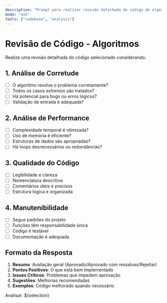 ```yaml
---
description: "Prompt para realizar revisão detalhada de código de algoritmos"
mode: "ask"
tools: ["codebase", "analysis"]
---
```


# Revisão de Código - Algoritmos

Realize uma revisão detalhada do código selecionado considerando:

## 1. Análise de Corretude
- [ ] O algoritmo resolve o problema corretamente?
- [ ] Todos os casos extremos são tratados?
- [ ] Há potencial para bugs ou erros lógicos?
- [ ] Validação de entrada é adequada?

## 2. Análise de Performance
- [ ] Complexidade temporal é otimizada?
- [ ] Uso de memória é eficiente?
- [ ] Estruturas de dados são apropriadas?
- [ ] Há loops desnecessários ou redundâncias?

## 3. Qualidade do Código
- [ ] Legibilidade e clareza
- [ ] Nomenclatura descritiva
- [ ] Comentários úteis e precisos
- [ ] Estrutura lógica e organizada

## 4. Manutenibilidade
- [ ] Segue padrões do projeto
- [ ] Funções têm responsabilidade única
- [ ] Código é testável
- [ ] Documentação é adequada

## Formato da Resposta
1. **Resumo**: Avaliação geral (Aprovado/Aprovado com ressalvas/Rejeitar)
2. **Pontos Positivos**: O que está bem implementado
3. **Issues Críticos**: Problemas que impedem aprovação
4. **Sugestões**: Melhorias recomendadas
5. **Exemplos**: Código melhorado quando necessário

Analisar: ${selection}
